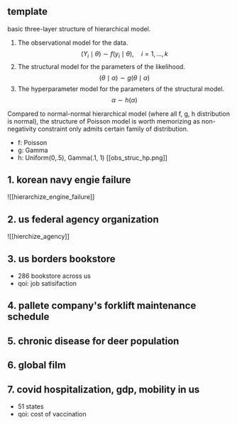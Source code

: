 ## template
basic three-layer structure of hierarchical model.

1. The observational model for the data.
$$
\left(Y_{i} \mid \theta\right) \sim f\left(y_{i} \mid \theta\right), \quad i=1, \ldots, k
$$
2. The structural model for the parameters of the likelihood.
$$
(\theta \mid \alpha) \sim g(\theta \mid \alpha)
$$
3. The hyperparameter model for the parameters of the structural model.
$$
\alpha \sim h(\alpha)
$$

Compared to normal-normal hierarchical model (where all f, g, h distribution is normal), the structure of Poisson model is worth memorizing as non-negativity constraint only admits certain family of distribution.
- f: Poisson
- g: Gamma
- h: Uniform(0,.5), Gamma(.1, 1)
[[obs_struc_hp.png]]

## 1. korean navy engie failure
![[hierarchize_engine_failure]]

## 2. us federal agency organization
![[hierchize_agency]]

## 3. us borders bookstore
- 286 bookstore across us
- qoi: job satisifaction

## 4. pallete company's forklift maintenance schedule

## 5. chronic disease for deer population

## 6. global film 

## 7. covid hospitalization, gdp, mobility in us
- 51 states
- qoi: cost of vaccination



